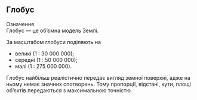 Глобус
------

<div class="eoz-wrap">
<span class="eoz">Означення</span>
<div class="eoz-text">
Глобус — це об’ємна модель Землi.
</div>
</div>


За масштабом глобуси поділяють на 
* великі (1 : 30 000 000); 
* середні (1 : 50 000 000); 
* малі (1 : 275 000 000). 

Глобус найбільш реалістично передає
вигляд земної поверхні, адже на ньому немає значних спотворень. Тому пропорції, відстані, кути, площі об’єктів передаються з максимальною
точністю.


